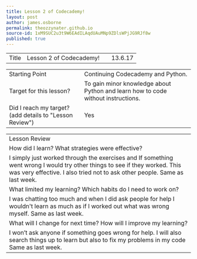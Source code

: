 ```yaml
---
title: Lesson 2 of Codecademy!
layout: post
author: james.osborne
permalink: theozzynater.github.io
source-id: 1xM9SUC2u3t9W6EAdILAqdUAuMNp9ZDlsWPjJG9RJf8w
published: true
---
```

<table>
  <tr>
    <td>Title</td>
    <td>  Lesson 2 of Codecademy!</td>
    <td> </td>
    <td> 13.6.17</td>
  </tr>
</table>


<table>
  <tr>
    <td>Starting Point</td>
    <td>Continuing Codecademy and Python.</td>
  </tr>
  <tr>
    <td>Target for this lesson?</td>
    <td>To gain minor knowledge about Python  and learn how to code without instructions.</td>
  </tr>
  <tr>
    <td>Did I reach my target? 
(add details to "Lesson Review")</td>
    <td> 
Yes</td>
  </tr>
</table>


<table>
  <tr>
    <td>Lesson Review</td>
  </tr>
  <tr>
    <td>How did I learn? What strategies were effective? </td>
  </tr>
  <tr>
    <td> I simply just worked through the exercises and If something went wrong I would try other things to see if they worked. This was very effective. I also tried not to ask other people.
Same as last week.</td>
  </tr>
  <tr>
    <td>What limited my learning? Which habits do I need to work on? </td>
  </tr>
  <tr>
    <td> I was chatting too much and when I did ask people for help I wouldn't learn as much as if I worked out what was wrong myself.
Same as last week.</td>
  </tr>
  <tr>
    <td>What will I change for next time? How will I improve my learning?</td>
  </tr>
  <tr>
    <td>  I won’t ask anyone if something goes wrong for help. I will also search things up to learn but also to fix my problems in my code
Same as last week.</td>
  </tr>
</table>



